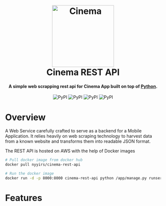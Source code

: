 <h1 align="center">
  <img src="https://pngimage.net/wp-content/uploads/2018/06/rolo-de-filme-cinema-vector-png-2.png" alt="Cinema" width="200">
  <br>
  Cinema REST API
  <br>
</h1>

<h4 align="center">A simple web scrapping rest api for Cinema App built on top of <a href="https://www.pythonorg/" target="_blank">Python</a>.</h4>

<p align="center">
<img alt="PyPI" src="https://img.shields.io/badge/Django-3.0.1-green">
  <img alt="PyPI" src="https://img.shields.io/pypi/v/djangorestframework?color=Blue&label=DjangoRestFramework">
  <img alt="PyPI" src="https://img.shields.io/badge/BeautifulSoup-4.8.0-blue">
  <img alt="PyPI" src="https://img.shields.io/pypi/v/requests?color=Green&label=Requests">
</p>

# Overview

<p>A Web Service carefully crafted to serve as a backend for a Mobile Application. It relies heavily on web scraping technology to harvest data from a known website and transforms them into readable JSON format.</p>

<p>The REST API is hosted on AWS with the help of Docker images</p>


```bash
# Pull docker image from docker hub
docker pull nyyirs/cinema-rest-api

```

```bash
# Run the docker image
docker run -d -p 8000:8000 cinema-rest-api python /app/manage.py runserver 0.0.0.0:8000

```

# Features




